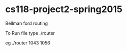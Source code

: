 # cs118-project2-spring2015
Bellman ford routing

To Run file 
type ./router <serverport> <remoteport> 

eg ./router 1043 1056
